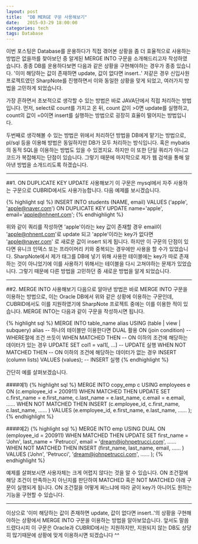 ```yaml
---
layout: post
title:  "DB MERGE 구문 사용해보기"
date:   2015-03-29 18:00:00
categories: tech
tags: Database
---
```


이번 포스팅은 Database를 운용하다가 직접 겪어본 상황을 좀 더 효율적으로 사용하는 방법은 없을까를 찾아보던 중 알게된 MERGE INTO 구문을 소개해드리고자 작성하였습니다.
종종 DB를 운용하다보면 다음과 같은 상황을 구현해야하는 경우가 종종 있습니다.
'이미 해당하는 값이 존재하면 update, 값이 없다면 insert..'
저같은 경우 신입사원 프로젝트였던 SharpNote를 진행하면서 이와 동일한 상황을 맞게 되었고, 여러가지 방법을 고민하게 되었습니다.
  
가장 흔하면서 초보적으로 생각할 수 있는 방법은 바로 JAVA단에서 직접 처리하는 방법입니다. 먼저, select로 count를 가지고 온 뒤, count 값이 >0면 update를 실행하고,
count의 값이 =0이면 insert를 실행하는 방법으로 굉장히 효율이 떨어지는 방법입니다. 
  
두번째로 생각해볼 수 있는 방법은 위에서 처리하던 방법을 DB에게 맡기는 방법으로, pl/sql 등을 이용해 방법은 동일하지만 DB가 모두 처리하는 방식입니다. 혹은 mybatis의 동적 SQL을 이용하는 방법도 있을 수 있겠지요.
하지만 이 또한 단일 쿼리가 아니고 코드가 복잡해지는 단점이 있습니다. 그렇기 때문에 마지막으로 제가 웹 검색을 통해 알아낸 방법을 소개드리도록 하겠습니다. 

---

##1. ON DUPLICATE KEY UPDATE 사용해보기
이 구문은 mysql에서 자주 사용하는 구문으로 CUBRID에서도 사용가능합니다. 다음 예제를 보시겠습니다.

{% highlight sql %}
INSERT INTO students (NAME, email) VALUES ('apple', 'apple@naver.com') 
ON DUPLICATE KEY UPDATE name='apple', email='apple@nhnent.com';
{% endhighlight %}

위와 같이 쿼리를 작성하면 'apple'이라는 key 값이 존재할 경우 email이 'apple@nhnent.com'로 update 되고 'apple'이라는 key가 없다면 'apple@naver.com'
로 새로운 값이 insert 되게 됩니다. 하지만 이 구문의 단점이 있다면 유니크 인덱스 또는 프라이머리 키와 중복되는 경우에만 사용을 할 수가 있었습니다.
SharpNote에서 제가 태그를 DB에 넣기 위해 사용한 테이블에는 key가 따로 존재하는 것이 아니었기에 이를 사용하기 위해서는 테이블을 다시 고쳐야하는 문제가 있었습니다.
그렇기 때문에 다른 방법을 고민하던 중 새로운 방법을 알게 되었습니다.

---

##2. MERGE INTO 사용해보기
다음으로 알아낸 방법은 바로 MERGE INTO 구문을 이용하는 방법으로, 이는 Oracle DB에서 위와 같은 상황에 이용하는 구문인데, CUBRID에서도 이를 지원하였기에 SharpNote 프로젝트 중에는 이를 이용한 적이 있습니다.
MERGE INTO는 다음과 같이 구문을 작성하시면 됩니다.

{% highlight sql %}
MERGE INTO table_name alias
            USING (table | view | subquery) alias                -- 하나의 테이블만 이용한다면 DUAL 활용
                 ON (join condition)                                     -- WHERE절에 조건 쓰듯이
            WHEN MATCHED THEN                                   -- ON 이하의 조건에 해당하는 데이터가 있는 경우 
                     UPDATE SET col1 = val1[, ...]                -- UPDATE 실행
            WHEN NOT MATCHED THEN                           -- ON 이하의 조건에 해당하는 데이터가 없는 경우
                     INSERT (column lists) VALUES (values);  -- INSERT 실행
{% endhighlight %}
  
간단히 예를 살펴보겠습니다.
  
####예1)
{% highlight sql %}
MERGE INTO copy_emp c
            USING employees e
            ON (c.employee_id = 200911)
            WHEN MATCHED THEN
                      UPDATE SET
                            c.first_name = e.first_name,
                            c.last_name = e.last_name,
                            c.email = e.email,
                            ......
            WHEN NOT MATCHED THEN
                      INSERT (c.employee_id, c.first_name, c.last_name, ...... ) 
                                 VALUES (e.employee_id, e.first_name, e.last_name, ...... );
{% endhighlight %}
  
####예2)
{% highlight sql %}
MERGE INTO emp
            USING DUAL
            ON (employee_id = 200911)
            WHEN MATCHED THEN
                      UPDATE SET
                            first_name = 'John',
                            last_name = 'Petrucci',
                            email = 'dream@johnpetrucci.com',
                            ......
            WHEN NOT MATCHED THEN
                      INSERT (first_name, last_name, email, ...... ) 
                                 VALUES ('John', 'Petrucci', 'dream@johnpetrucci.com', ...... );
{% endhighlight %}
  
예제를 살펴보시면 사용자체는 크게 어렵지 않다는 것을 알 수 있습니다. ON 조건절에 해당 조건이 만족하는지 아닌지를 판단하여 MATCHED 혹은 NOT MATCHED 아래 구문이 실행되게 됩니다.
ON 조건절을 어떻게 짜느냐에 따라 굳이 key가 아니어도 원하는 기능을 구현할 수 있습니다.

---

이상으로 '이미 해당하는 값이 존재하면 update, 값이 없다면 insert..'의 상황을 구현해야하는 상황에서 MERGE INTO 구문을 이용하는 방법을 알아보았습니다.
앞서도 말씀드렸다시피 이 구문은 Oracle과 CUBRID에서는 지원하지만, 지원되지 않는 DB도 상당히 많기때문에 상황에 맞게 이용하시면 되겠습니다 ^^